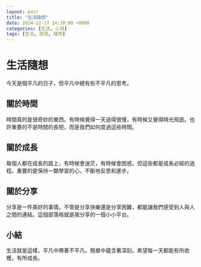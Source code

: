 ```yaml
---
layout: post
title: "生活隨想"
date: 2024-12-17 14:30:00 +0800
categories: [生活, 心得]
tags: [生活, 感悟, 隨想]
---
```


# 生活隨想

今天是個平凡的日子，但平凡中總有些不平凡的思考。

## 關於時間

時間真的是很奇妙的東西。有時候覺得一天過得很慢，有時候又覺得時光飛逝。也許重要的不是時間的長短，而是我們如何度過這些時間。

## 關於成長

每個人都在成長的路上，有時候會迷茫，有時候會困惑。但這些都是成長必經的過程。重要的是保持一顆學習的心，不斷地反思和進步。

## 關於分享

分享是一件美好的事情。不管是分享快樂還是分享困難，都能讓我們感受到人與人之間的連結。這個部落格就是我分享的一個小小平台。

## 小結

生活就是這樣，平凡中帶著不平凡，簡單中蘊含著深刻。希望每一天都能有所收穫，有所成長。 